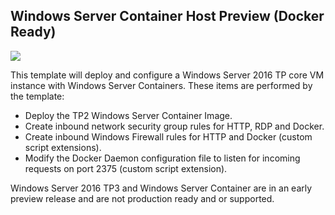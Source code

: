 ## Windows Server Container Host Preview (Docker Ready)

<a href="https://portal.azure.com/#create/Microsoft.Template/uri/https%3A%2F%2Fraw.githubusercontent.com%2FAzure%2Fazure-quickstart-templates%2Fmaster%2Fwindows-server-containers-preview%2Fazuredeploy.json" target="_blank">
    <img src="http://azuredeploy.net/deploybutton.png"/>
</a>

This template will deploy and configure a Windows Server 2016 TP core VM instance with Windows Server Containers. These items are performed by the template:

- Deploy the TP2 Windows Server Container Image.
- Create inbound network security group rules for HTTP, RDP and Docker.
- Create inbound Windows Firewall rules for HTTP and Docker (custom script extensions).
- Modify the Docker Daemon configuration file to listen for incoming requests on port 2375 (custom script extension).

Windows Server 2016 TP3 and Windows Server Container are in an early preview release and are not production ready and or supported.
